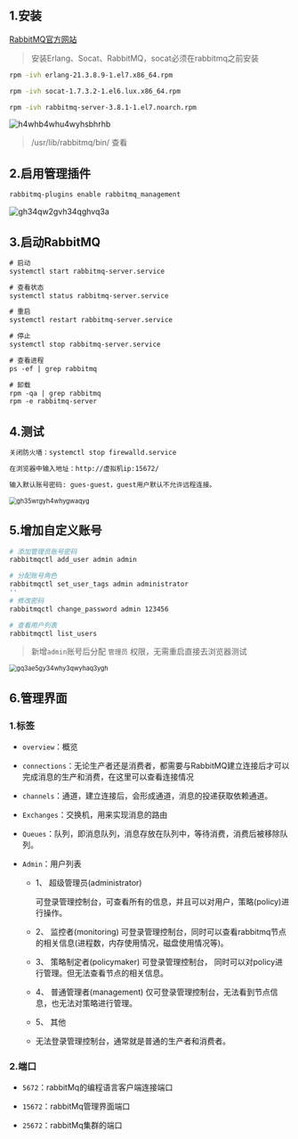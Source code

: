 ## 1.安装

[RabbitMQ官方网站](https://www.rabbitmq.com/)

> 安装Erlang、Socat、RabbitMQ，socat必须在rabbitmq之前安装

```bash
rpm -ivh erlang-21.3.8.9-1.el7.x86_64.rpm 

rpm -ivh socat-1.7.3.2-1.el6.lux.x86_64.rpm

rpm -ivh rabbitmq-server-3.8.1-1.el7.noarch.rpm 
```
![h4whb4whu4wyhsbhrhb](https://jsd.cdn.zzko.cn/gh/quinhua/pics@main/markdown/h4whb4whu4wyhsbhrhb.72vab1t2l1c0.webp)

> /usr/lib/rabbitmq/bin/    查看

## 2.启用管理插件

```bash
rabbitmq-plugins enable rabbitmq_management
```

![gh34qw2gvh34qghvq3a](https://cdn.staticaly.com/gh/quinhua/pics@main/markdown/gh34qw2gvh34qghvq3a.52gqwcnuh3k0.webp)

## 3.启动RabbitMQ

```xml
# 启动
systemctl start rabbitmq-server.service

# 查看状态
systemctl status rabbitmq-server.service

# 重启
systemctl restart rabbitmq-server.service

# 停止
systemctl stop rabbitmq-server.service

# 查看进程
ps -ef | grep rabbitmq

# 卸载
rpm -qa | grep rabbitmq
rpm -e rabbitmq-server
```

## 4.测试

```bash
关闭防火墙：systemctl stop firewalld.service

在浏览器中输入地址：http://虚拟机ip:15672/

输入默认账号密码: gues-guest，guest用户默认不允许远程连接。
```



<img src="https://cdn.staticaly.com/gh/quinhua/pics@main/markdown/gh35wrgyh4whygwaqyg.br46t0u6asg.webp" alt="gh35wrgyh4whygwaqyg" style="zoom:80%;" />

## 5.**增加自定义账号**

```bash
# 添加管理员账号密码
rabbitmqctl add_user admin admin

# 分配账号角色
rabbitmqctl set_user_tags admin administrator
''
# 修改密码
rabbitmqctl change_password admin 123456

# 查看用户列表
rabbitmqctl list_users
```

> 新增`admin`账号后分配 `管理员` 权限，无需重启直接去浏览器测试

<img src="https://cdn.staticaly.com/gh/quinhua/pics@main/markdown/gq3ae5gy34why3qwyhaq3ygh.2o4c4srp3mg0.webp" alt="gq3ae5gy34why3qwyhaq3ygh" style="zoom:80%;" />

## 6.**管理界面**

### 1.标签

- `overview`：概览

- `connections`：无论生产者还是消费者，都需要与RabbitMQ建立连接后才可以完成消息的生产和消费，在这里可以查看连接情况

- `channels`：通道，建立连接后，会形成通道，消息的投递获取依赖通道。

- `Exchanges`：交换机，用来实现消息的路由

- `Queues`：队列，即消息队列，消息存放在队列中，等待消费，消费后被移除队列。

- `Admin`：用户列表

  - 1、 超级管理员(administrator)

    可登录管理控制台，可查看所有的信息，并且可以对用户，策略(policy)进行操作。
  - 2、 监控者(monitoring)
    可登录管理控制台，同时可以查看rabbitmq节点的相关信息(进程数，内存使用情况，磁盘使用情况等)。
  - 3、 策略制定者(policymaker)
    可登录管理控制台， 同时可以对policy进行管理。但无法查看节点的相关信息。
  - 4、 普通管理者(management)
    仅可登录管理控制台，无法看到节点信息，也无法对策略进行管理。
  - 5、 其他
  - 无法登录管理控制台，通常就是普通的生产者和消费者。

### 2.端口

- `5672`：rabbitMq的编程语言客户端连接端口

- `15672`：rabbitMq管理界面端口

- `25672`：rabbitMq集群的端口

